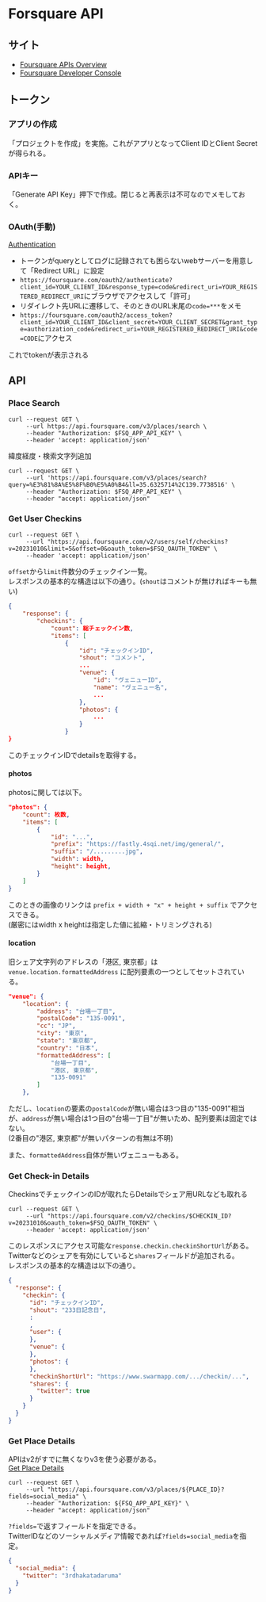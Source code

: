 # Forsquare API

## サイト

- [Foursquare APIs Overview](https://docs.foursquare.com/developer/reference/foursquare-apis-overview)
- [Foursquare Developer Console](https://ja.foursquare.com/developers/home)

## トークン

### アプリの作成

「プロジェクトを作成」を実施。これがアプリとなってClient IDとClient Secretが得られる。  

### APIキー

「Generate API Key」押下で作成。閉じると再表示は不可なのでメモしておく。

### OAuth(手動)

[Authentication](https://docs.foursquare.com/developer/reference/personalization-apis-authentication)

- トークンがqueryとしてログに記録されても困らないwebサーバーを用意して「Redirect URL」に設定
- `https://foursquare.com/oauth2/authenticate?client_id=YOUR_CLIENT_ID&response_type=code&redirect_uri=YOUR_REGISTERED_REDIRECT_URI`にブラウザでアクセスして「許可」
- リダイレクト先URLに遷移して、そのときのURL末尾の`code=***`をメモ
- `https://foursquare.com/oauth2/access_token?client_id=YOUR_CLIENT_ID&client_secret=YOUR_CLIENT_SECRET&grant_type=authorization_code&redirect_uri=YOUR_REGISTERED_REDIRECT_URI&code=CODE`にアクセス

これでtokenが表示される

## API

### Place Search

```console
curl --request GET \
     --url https://api.foursquare.com/v3/places/search \
     --header "Authorization: $FSQ_APP_API_KEY" \
     --header 'accept: application/json'
```

緯度経度・検索文字列追加

```console
curl --request GET \
     --url 'https://api.foursquare.com/v3/places/search?query=%E3%81%8A%E5%8F%B0%E5%A0%B4&ll=35.6325714%2C139.7738516' \
     --header "Authorization: $FSQ_APP_API_KEY" \
     --header "accept: application/json"
```

### Get User Checkins

```console
curl --request GET \
     --url "https://api.foursquare.com/v2/users/self/checkins?v=20231010&limit=5&offset=0&oauth_token=$FSQ_OAUTH_TOKEN" \
     --header 'accept: application/json'
```

`offset`から`limit`件数分のチェックイン一覧。  
レスポンスの基本的な構造は以下の通り。(`shout`はコメントが無ければキーも無い)

```json
{
    "response": {
        "checkins": {
            "count": 総チェックイン数,
            "items": [
                {
                    "id": "チェックインID",
                    "shout": "コメント",
                    ...
                    "venue": {
                        "id": "ヴェニューID",
                        "name": "ヴェニュー名",
                        ...
                    },
                    "photos": {
                        ...
                    }
                }
}
```

このチェックインIDでdetailsを取得する。

#### photos

photosに関しては以下。

```json
"photos": {
    "count": 枚数,
    "items": [
        {
            "id": "...",
            "prefix": "https://fastly.4sqi.net/img/general/",
            "suffix": "/.........jpg",
            "width": width,
            "height": height,
        }
    ]
}
```

このときの画像のリンクは `prefix + width + "x" + height + suffix` でアクセスできる。  
(厳密にはwidth x heightは指定した値に拡縮・トリミングされる)

#### location

旧シェア文字列のアドレスの「港区, 東京都」は `venue.location.formattedAddress` に配列要素の一つとしてセットされている。

```json
"venue": {
    "location": {
        "address": "台場一丁目",
        "postalCode": "135-0091",
        "cc": "JP",
        "city": "東京",
        "state": "東京都",
        "country": "日本",
        "formattedAddress": [
            "台場一丁目",
            "港区, 東京都",
            "135-0091"
        ]
    },
```

ただし、`location`の要素の`postalCode`が無い場合は3つ目の"135-0091"相当が、`address`が無い場合は1つ目の"台場一丁目"が無いため、配列要素は固定ではない。  
(2番目の"港区, 東京都"が無いパターンの有無は不明)

また、`formattedAddress`自体が無いヴェニューもある。

### Get Check-in Details

CheckinsでチェックインのIDが取れたらDetailsでシェア用URLなども取れる

```console
curl --request GET \
     --url "https://api.foursquare.com/v2/checkins/$CHECKIN_ID?v=20231010&oauth_token=$FSQ_OAUTH_TOKEN" \
     --header 'accept: application/json'
```

このレスポンスにアクセス可能な`response.checkin.checkinShortUrl`がある。  
Twitterなどのシェアを有効にしていると`shares`フィールドが追加される。  
レスポンスの基本的な構造は以下の通り。

```json
{
  "response": {
    "checkin": {
      "id": "チェックインID",
      "shout": "233日記念日",
      :
      ,
      "user": {
      },
      "venue": {
      },
      "photos": {
      },
      "checkinShortUrl": "https://www.swarmapp.com/.../checkin/...",
      "shares": {
        "twitter": true
      }
    }
  }
}
```

### Get Place Details

APIはv2がすでに無くなりv3を使う必要がある。  
[Get Place Details](https://docs.foursquare.com/developer/reference/place-details)

```console
curl --request GET \
     --url "https://api.foursquare.com/v3/places/${PLACE_ID}?fields=social_media" \
     --header "Authorization: ${FSQ_APP_API_KEY}" \
     --header "accept: application/json"
```

`?fields=`で返すフィールドを指定できる。  
TwitterIDなどのソーシャルメディア情報であれば`?fields=social_media`を指定。

```json
{
  "social_media": {
    "twitter": "3rdhakatadaruma"
  }
}
```
